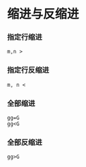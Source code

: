 # 缩进与反缩进

### 指定行缩进

```
m,n >
```

### 指定行反缩进

```
m, n <
```

### 全部缩进

```
gg=G
gg<G
```

### 全部反缩进

```
gg>G
```